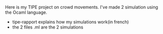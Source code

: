 Here is my TIPE project on crowd movements. I've made 2 simulation using the Ocaml language.
- tipe-rapport explains how my simulations work(in french)
- the 2 files .ml are the 2 simulations

